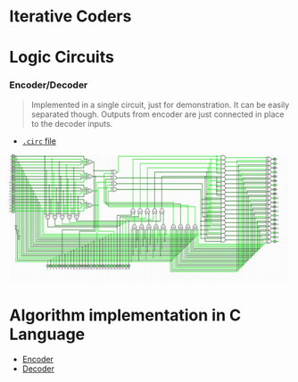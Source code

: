 # Iterative Coders


# Logic Circuits
### Encoder/Decoder
> Implemented in a single circuit, just for demonstration. It can be easily separated though.
> Outputs from encoder are just connected in place to the decoder inputs.

- [`.circ` file](./encoder_decoder.circ)


![iterative coder/decoder](../assets/iterative_coder_decoder.png)


# Algorithm implementation in C Language
- [Encoder](./encoder.c)
- [Decoder](./decoder.c)
